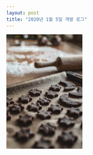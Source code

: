 ```yaml
---
layout: post
title: "2020년 1월 5일 개발 로그"
---
```


<img width="200" id="input" src="/assets/images/first.jpg">

<div id="chart_div" style="width: 900px; height: 500px;"></div>

<script type="text/javascript">
  function create_histogram() {
    // adjust output rectangle
    // let o = document.getElementById('input');
    // document.getElementById('output').width = o.clientWidth;
    // document.getElementById('output').height = o.clientHeight;
    let input = cv.imread('input');
    cv.cvtColor(input, input, cv.COLOR_RGBA2GRAY);
    let output = new Array(input.rows * input.cols + 1);
    // let output = new Array(256);
    output.forEach(x => x = ['', 0]);
    for(let i = 0; i < 257; i++) {
      output[i + 1] = [i, 0];
    }
    for(let y = 0; y < input.rows; y++) {
      for(let x = 0; x < input.cols; x++) {
        output[y * input.rows + x + 1] = new Array(2);
        output[y * input.rows + x + 1][0] = '(' + y + ',' + x + ')';
        output[y * input.rows + x + 1][1] = input.ucharAt(y, x);
      }
    }
    output[0] = ['coordinate', 'y'];

    google.charts.load("current", {packages:["corechart"]});
      google.charts.setOnLoadCallback(drawChart);
      function drawChart() {
        var data = google.visualization.arrayToDataTable(output);

          var options = {
              title: 'Approximating Normal Distribution',
              legend: { position: 'none' },
              colors: ['#4285F4'],

              chartArea: { width: 401 },
              hAxis: {
                ticks: [0, 32, 64, 96, 128, 160, 192, 224, 256]
              },
              bar: { gap: 0 },

              histogram: {
                bucketSize: 0.02,
                maxNumBuckets: input.rows * input.cols + 1,
                minValue: -1,
                maxValue: 1
              }
            };

        var chart = new google.visualization.Histogram(document.getElementById('chart_div'));
        chart.draw(data, options);
      }
      input.delete();
  }
  dispatch(create_histogram);
</script>
